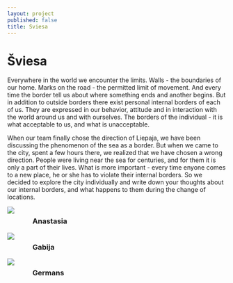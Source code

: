 ```yaml
---
layout: project
published: false
title: Sviesa
---
```


# Šviesa

Everywhere in the world we encounter the limits. Walls - the boundaries of our home. Marks on the road - the permitted limit of movement. And every time the border tell us about where  something ends and another begins. But in addition to outside borders there exist personal internal borders of each of us. They are expressed in our behavior, attitude and in interaction with the world around us and with ourselves. The borders of the individual - it is what acceptable to us, and what is unacceptable. 

When our team finally chose the direction of Liepaja, we have been discussing the phenomenon of the sea as a border. But when we came to the city, spent a few hours there, we realized that we have chosen a wrong direction. People were living near the sea for centuries, and for them it is only a part of their lives. What is more important - every time enyone comes to a new place, he or she has to violate their internal borders. So we decided to explore the city individually and write down your thoughts about our internal borders, and what happens to them during the change of locations.


<div class="row" style="text-align: center;">
	<div class="small-12 columns medium-4 columns">
		<img src="nastja.jpg">
        <br>
        <h3>Anastasia</h3>       
	</div>
	<div class="small-12 columns medium-4 columns">
		<img src="gabija.JPG">
        <br>
        <h3>Gabija</h3>
	</div>
	<div class="small-12 columns medium-4 columns">
		<img src="germans.JPG">
        <br>
        <h3>Germans</h3>
	</div>
</div>